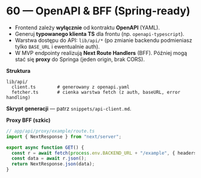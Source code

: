 # 60 — OpenAPI & BFF (Spring-ready)

- Frontend zależy **wyłącznie** od kontraktu **OpenAPI** (YAML).  
- Generuj **typowanego klienta TS** dla frontu (np. `openapi-typescript`).  
- Warstwa dostępu do API: `lib/api/*` (po zmianie backendu podmieniasz tylko `BASE_URL` i ewentualnie auth).
- W MVP endpointy realizują **Next Route Handlers** (BFF). Później mogą stać się **proxy** do Springa (jeden origin, brak CORS).

**Struktura**
```
lib/api/
  client.ts        # generowany z openapi.yaml
  fetcher.ts       # cienka warstwa fetch (z auth, baseURL, error handling)
```

**Skrypt generacji** — patrz `snippets/api-client.md`.

**Proxy BFF (szkic)**
```ts
// app/api/proxy/example/route.ts
import { NextResponse } from "next/server";

export async function GET() {
  const r = await fetch(process.env.BACKEND_URL + "/example", { headers: { Authorization: `Bearer ${process.env.API_TOKEN}` } });
  const data = await r.json();
  return NextResponse.json(data);
}
```
